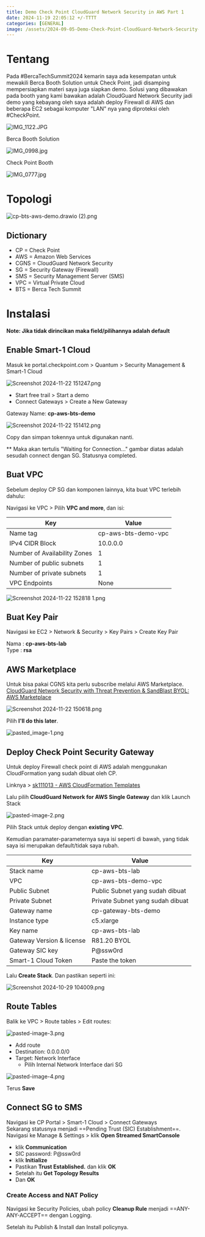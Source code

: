 ```yaml
---
title: Demo Check Point CloudGuard Network Security in AWS Part 1
date: 2024-11-19 22:05:12 +/-TTTT
categories: [GENERAL]
image: /assets/2024-09-05-Demo-Check-Point-CloudGuard-Network-Security-in-AWS---Part-1/IMG_1122.JPG
---
```


# Tentang
Pada #BercaTechSummit2024 kemarin saya ada kesempatan untuk mewakili Berca Booth Solution untuk Check Point, jadi disamping mempersiapkan materi saya juga siapkan demo. Solusi yang dibawakan pada booth yang kami bawakan adalah CloudGuard Network Security jadi demo yang kebayang oleh saya adalah deploy Firewall di AWS dan beberapa EC2 sebagai komputer "LAN" nya yang diproteksi oleh #CheckPoint.

![IMG_1122.JPG](/assets/2024-09-05-Demo-Check-Point-CloudGuard-Network-Security-in-AWS---Part-1/IMG_1122.JPG)

Berca Booth Solution

![IMG_0998.jpg](/assets/2024-09-05-Demo-Check-Point-CloudGuard-Network-Security-in-AWS---Part-1/IMG_0998.jpg)

Check Point Booth

![IMG_0777.jpg](/assets/2024-09-05-Demo-Check-Point-CloudGuard-Network-Security-in-AWS---Part-1/IMG_0777.jpg)

# Topologi

![cp-bts-aws-demo.drawio (2).png](/assets/2024-09-05-Demo-Check-Point-CloudGuard-Network-Security-in-AWS---Part-1/cp-bts-aws-demo.drawio%20(2).png)

## Dictionary
- CP = Check Point
- AWS = Amazon Web Services
- CGNS = CloudGuard Network Security
- SG = Security Gateway (Firewall)
- SMS = Security Management Server (SMS)
- VPC = Virtual Private Cloud
- BTS = Berca Tech Summit

# Instalasi

**Note: Jika tidak dirincikan maka field/pilihannya adalah default**

## Enable Smart-1 Cloud

Masuk ke portal.checkpoint.com > Quantum > Security Management & Smart-1 Cloud

![Screenshot 2024-11-22 151247.png](/assets/2024-09-05-Demo-Check-Point-CloudGuard-Network-Security-in-AWS---Part-1/Screenshot%202024-11-22%20151247.png)

- Start free trail > Start a demo
- Connect Gateways > Create a New Gateway

Gateway Name: **cp-aws-bts-demo**

![Screenshot 2024-11-22 151412.png](/assets/2024-09-05-Demo-Check-Point-CloudGuard-Network-Security-in-AWS---Part-1/Screenshot%202024-11-22%20151412.png)

Copy dan simpan tokennya untuk digunakan nanti.

** Maka akan tertulis "Waiting for Connection..." gambar diatas adalah sesudah connect dengan SG. Statusnya completed.

## Buat VPC

Sebelum deploy CP SG dan komponen lainnya, kita buat VPC terlebih dahulu:

Navigasi ke VPC > Pilih **VPC and more**, dan isi:

| Key                          | Value               |
| ---------------------------- | ------------------- |
| Name tag                     | cp-aws-bts-demo-vpc |
| IPv4 CIDR Block              | 10.0.0.0            |
| Number of Availability Zones | 1                   |
| Number of public subnets     | 1                   |
| Number of private subnets    | 1                   |
| VPC Endpoints                | None                |

![Screenshot 2024-11-22 152818 1.png](/assets/2024-09-05-Demo-Check-Point-CloudGuard-Network-Security-in-AWS---Part-1/Screenshot%202024-11-22%20152818.png)

## Buat Key Pair

Navigasi ke EC2 > Network & Security > Key Pairs > Create Key Pair

Nama : **cp-aws-bts-lab**  
Type : **rsa**

## AWS Marketplace

Untuk bisa pakai CGNS kita perlu subscribe melalui AWS Marketplace.  
[CloudGuard Network Security with Threat Prevention & SandBlast BYOL: AWS Marketplace](https://aws.amazon.com/marketplace/pp/prodview-eqq52wje3qy5e?applicationId=AWSMPContessa&ref_=beagle&sr=0-1)

![Screenshot 2024-11-22 150618.png](/assets/2024-09-05-Demo-Check-Point-CloudGuard-Network-Security-in-AWS---Part-1/Screenshot%202024-11-22%20150618.png)

Pilih **I'll do this later**.

![pasted_image-1.png](/assets/2024-09-05-Demo-Check-Point-CloudGuard-Network-Security-in-AWS---Part-1/pasted_image-1.png)

## Deploy Check Point Security Gateway

Untuk deploy Firewall check point di AWS adalah menggunakan CloudFormation yang sudah dibuat oleh CP.  

Linknya > [sk111013 - AWS CloudFormation Templates](https://support.checkpoint.com/results/sk/sk111013)

Lalu pilih **CloudGuard Network for AWS Single Gateway** dan klik Launch Stack

![pasted-image-2.png](/assets/2024-09-05-Demo-Check-Point-CloudGuard-Network-Security-in-AWS---Part-1/pasted-image-2.png)

Pilih Stack untuk deploy dengan **existing VPC**.

Kemudian paramater-parameternya saya isi seperti di bawah, yang tidak saya isi merupakan default/tidak saya rubah.

| Key                       | Value                            |
| ------------------------- | -------------------------------- |
| Stack name                | cp-aws-bts-lab                   |
| VPC                       | cp-aws-bts-demo-vpc              |
| Public Subnet             | Public Subnet yang sudah dibuat  |
| Private Subnet            | Private Subnet yang sudah dibuat |
| Gateway name              | cp-gateway-bts-demo              |
| Instance type             | c5.xlarge                        |
| Key name                  | cp-aws-bts-lab                   |
| Gateway Version & license | R81.20 BYOL                      |
| Gateway SIC key           | P@ssw0rd                         |
| Smart-1 Cloud Token       | Paste the token                  |

Lalu **Create Stack**. Dan pastikan seperti ini:

![Screenshot 2024-10-29 104009.png](/assets/2024-09-05-Demo-Check-Point-CloudGuard-Network-Security-in-AWS---Part-1/Screenshot%202024-10-29%20104009.png)

## Route Tables

Balik ke VPC > Route tables > Edit routes:

![pasted-image-3.png](/assets/2024-09-05-Demo-Check-Point-CloudGuard-Network-Security-in-AWS---Part-1/pasted-image-3.png)

- Add route
- Destination: 0.0.0.0/0
- Target: Network Interface  
  - Pilih Internal Network Interface dari SG

![pasted-image-4.png](/assets/2024-09-05-Demo-Check-Point-CloudGuard-Network-Security-in-AWS---Part-1/pasted-image-4.png)

Terus **Save**

## Connect SG to SMS

Navigasi ke CP Portal > Smart-1 Cloud > Connect Gateways  
Sekarang statusnya menjadi ==Pending Trust (SIC) Establishment==.  
Navigasi ke Manage & Settings > klik **Open Streamed SmartConsole**

- klik **Communication**
- SIC password: P@ssw0rd
- klik **Initialize**
- Pastikan **Trust Established.** dan klik **OK**
- Setelah itu **Get Topology Results**
- Dan **OK**

### Create Access and NAT Policy

Navigasi ke Security Policies, ubah policy **Cleanup Rule** menjadi ==ANY-ANY-ACCEPT== dengan Logging.

Setelah itu Publish & Install dan Install policynya.
